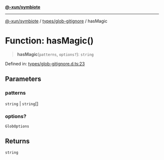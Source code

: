 [**@-xun/symbiote**](../../../README.md)

***

[@-xun/symbiote](../../../README.md) / [types/glob-gitignore](../README.md) / hasMagic

# Function: hasMagic()

> **hasMagic**(`patterns`, `options?`): `string`

Defined in: [types/glob-gitignore.d.ts:23](https://github.com/Xunnamius/symbiote/blob/6f50d53faef5aceb9ab30a8a468d34a5aa510945/types/glob-gitignore.d.ts#L23)

## Parameters

### patterns

`string` | `string`[]

### options?

`GlobOptions`

## Returns

`string`
